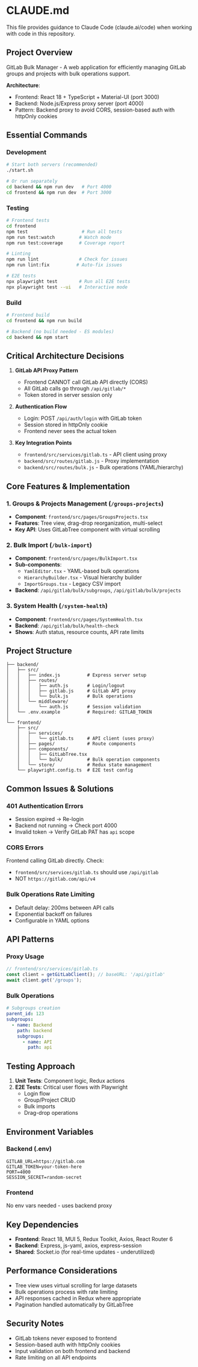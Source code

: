 # CLAUDE.md

This file provides guidance to Claude Code (claude.ai/code) when working with code in this repository.

## Project Overview

GitLab Bulk Manager - A web application for efficiently managing GitLab groups and projects with bulk operations support.

**Architecture**: 
- Frontend: React 18 + TypeScript + Material-UI (port 3000)
- Backend: Node.js/Express proxy server (port 4000)
- Pattern: Backend proxy to avoid CORS, session-based auth with httpOnly cookies

## Essential Commands

### Development
```bash
# Start both servers (recommended)
./start.sh

# Or run separately
cd backend && npm run dev   # Port 4000
cd frontend && npm run dev  # Port 3000
```

### Testing
```bash
# Frontend tests
cd frontend
npm test                    # Run all tests
npm run test:watch         # Watch mode
npm run test:coverage      # Coverage report

# Linting
npm run lint               # Check for issues
npm run lint:fix          # Auto-fix issues

# E2E tests
npx playwright test        # Run all E2E tests
npx playwright test --ui   # Interactive mode
```

### Build
```bash
# Frontend build
cd frontend && npm run build

# Backend (no build needed - ES modules)
cd backend && npm start
```

## Critical Architecture Decisions

1. **GitLab API Proxy Pattern**
   - Frontend CANNOT call GitLab API directly (CORS)
   - All GitLab calls go through `/api/gitlab/*`
   - Token stored in server session only

2. **Authentication Flow**
   - Login: POST `/api/auth/login` with GitLab token
   - Session stored in httpOnly cookie
   - Frontend never sees the actual token

3. **Key Integration Points**
   - `frontend/src/services/gitlab.ts` - API client using proxy
   - `backend/src/routes/gitlab.js` - Proxy implementation
   - `backend/src/routes/bulk.js` - Bulk operations (YAML/hierarchy)

## Core Features & Implementation

### 1. Groups & Projects Management (`/groups-projects`)
- **Component**: `frontend/src/pages/GroupsProjects.tsx`
- **Features**: Tree view, drag-drop reorganization, multi-select
- **Key API**: Uses GitLabTree component with virtual scrolling

### 2. Bulk Import (`/bulk-import`)
- **Component**: `frontend/src/pages/BulkImport.tsx`
- **Sub-components**:
  - `YamlEditor.tsx` - YAML-based bulk operations
  - `HierarchyBuilder.tsx` - Visual hierarchy builder
  - `ImportGroups.tsx` - Legacy CSV import
- **Backend**: `/api/gitlab/bulk/subgroups`, `/api/gitlab/bulk/projects`

### 3. System Health (`/system-health`)
- **Component**: `frontend/src/pages/SystemHealth.tsx`
- **Backend**: `/api/gitlab/bulk/health-check`
- **Shows**: Auth status, resource counts, API rate limits

## Project Structure

```
├── backend/
│   ├── src/
│   │   ├── index.js          # Express server setup
│   │   ├── routes/
│   │   │   ├── auth.js       # Login/logout
│   │   │   ├── gitlab.js     # GitLab API proxy
│   │   │   └── bulk.js       # Bulk operations
│   │   └── middleware/
│   │       └── auth.js       # Session validation
│   └── .env.example          # Required: GITLAB_TOKEN
│
└── frontend/
    ├── src/
    │   ├── services/
    │   │   └── gitlab.ts     # API client (uses proxy)
    │   ├── pages/            # Route components
    │   ├── components/
    │   │   ├── GitLabTree.tsx
    │   │   └── bulk/         # Bulk operation components
    │   └── store/            # Redux state management
    └── playwright.config.ts  # E2E test config
```

## Common Issues & Solutions

### 401 Authentication Errors
- Session expired → Re-login
- Backend not running → Check port 4000
- Invalid token → Verify GitLab PAT has `api` scope

### CORS Errors
Frontend calling GitLab directly. Check:
- `frontend/src/services/gitlab.ts` should use `/api/gitlab`
- NOT `https://gitlab.com/api/v4`

### Bulk Operations Rate Limiting
- Default delay: 200ms between API calls
- Exponential backoff on failures
- Configurable in YAML options

## API Patterns

### Proxy Usage
```typescript
// frontend/src/services/gitlab.ts
const client = getGitLabClient(); // baseURL: '/api/gitlab'
await client.get('/groups');
```

### Bulk Operations
```yaml
# Subgroups creation
parent_id: 123
subgroups:
  - name: Backend
    path: backend
    subgroups:
      - name: API
        path: api
```

## Testing Approach

1. **Unit Tests**: Component logic, Redux actions
2. **E2E Tests**: Critical user flows with Playwright
   - Login flow
   - Group/Project CRUD
   - Bulk imports
   - Drag-drop operations

## Environment Variables

### Backend (.env)
```
GITLAB_URL=https://gitlab.com
GITLAB_TOKEN=your-token-here
PORT=4000
SESSION_SECRET=random-secret
```

### Frontend
No env vars needed - uses backend proxy

## Key Dependencies

- **Frontend**: React 18, MUI 5, Redux Toolkit, Axios, React Router 6
- **Backend**: Express, js-yaml, axios, express-session
- **Shared**: Socket.io (for real-time updates - underutilized)

## Performance Considerations

- Tree view uses virtual scrolling for large datasets
- Bulk operations process with rate limiting
- API responses cached in Redux where appropriate
- Pagination handled automatically by GitLabTree

## Security Notes

- GitLab tokens never exposed to frontend
- Session-based auth with httpOnly cookies
- Input validation on both frontend and backend
- Rate limiting on all API endpoints